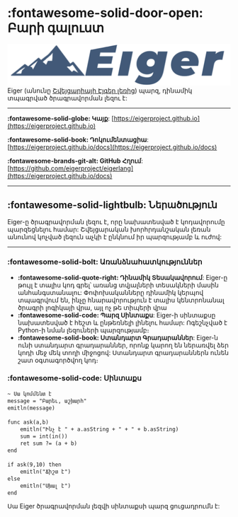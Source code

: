 # __:fontawesome-solid-door-open: Բարի գալուստ__
![Wordmark](../wordmark.png)
Eiger (անունը [Շվեյցարիայի Էյգեր լեռից](https://en.wikipedia.org/wiki/Eiger)) պարզ, դինամիկ տպագրված ծրագրավորման լեզու է:

---

__:fontawesome-solid-globe: Կայք__: [https://eigerproject.github.io](https://eigerproject.github.io)

__:fontawesome-solid-book: Դոկումենտացիա__: [https://eigerproject.github.io/docs](https://eigerproject.github.io/docs)

__:fontawesome-brands-git-alt: GitHub Հղում__: [https://github.com/eigerproject/eigerlang](https://eigerproject.github.io/docs)

---

## __:fontawesome-solid-lightbulb: Ներածություն__
Eiger-ը ծրագրավորման լեզու է, որը նախատեսված է կոդավորումը պարզեցնելու համար: Շվեյցարական խորհրդանշական լեռան անունով կոչված լեզուն աչկի է ընկնում իր պարզությամբ և ուժով:

--- 

### __:fontawesome-solid-bolt: Առանձնահատկություններ__

- __:fontawesome-solid-quote-right: Դինամիկ Տեսակավորում__: Eiger-ը թույլ է տալիս կոդ գրել՝ առանց տվյալների տեսակների մասին անհանգստանալու: Փոփոխականները դինամիկ կերպով տպագրվում են, ինչը հնարավորություն է տալիս կենտրոնանալ ծրագրի լոգիկայի վրա, այլ ոչ թե տիպերի վրա
- __:fontawesome-solid-code: Պարզ Սինտաքս__: Eiger-ի սինտաքսը նախատեսված է հեշտ և ընթեռնելի լինելու համար: Ոգեշնչված է Python-ի նման լեզուների պարզությամբ։
- __:fontawesome-solid-book: Ստանդարտ Գրադարաններ__: Eiger-ն ունի ստանդարտ գրադարաններ, որոնք կարող են ներառվել ձեր կոդի մեջ մեկ տողի միջոցով: Ստանդարտ գրադարաններն ունեն շատ օգտագործվող կոդ։

### __:fontawesome-solid-code: Սինտաքս__
```eiger
~ Սա կոմմենտ է
message = "Բարեւ, աշխարհ"
emitln(message)

func ask(a,b)
    emitln("Ինչ է " + a.asString + " + " + b.asString)
    sum = int(in())
    ret sum ?= (a + b)
end

if ask(9,10) then
    emitln("Ճիշտ է")
else
    emitln("Սխալ է")
end
```
Սա Eiger ծրագրավորման լեզվի սինտաքսի պարզ ցուցադրումն է: